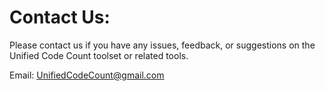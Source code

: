 # Contact Us: 

Please contact us if you have any issues, feedback, or suggestions on the Unified Code Count toolset or related tools. 

Email: UnifiedCodeCount@gmail.com